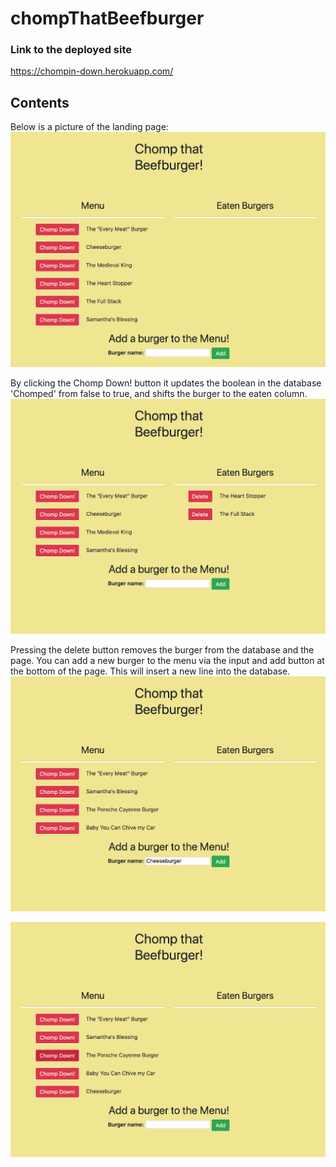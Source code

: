 # chompThatBeefburger

### Link to the deployed site

https://chompin-down.herokuapp.com/

## Contents

Below is a picture of the landing page:
![Image of landing page, no burgers eaten](public/assets/noEatenBurgers.png)

By clicking the Chomp Down! button it updates the boolean in the database 'Chomped' from false to true, and shifts the burger to the eaten column.
![Image of page with some burgers eaten](public/assets/someBurgersEaten.png)

Pressing the delete button removes the burger from the database and the page. You can add a new burger to the menu via the input and add button at the bottom of the page. This will insert a new line into the database.
![Image of adding a burger](public/assets/eatenBurgersRemovedOneReadyToAdd.png)

![Image of that burger being added](public/assets/newBurgersAdded.png)
